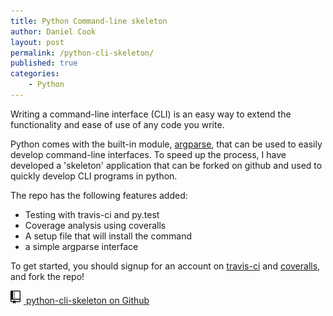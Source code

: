 ```yaml
---
title: Python Command-line skeleton
author: Daniel Cook
layout: post
permalink: /python-cli-skeleton/
published: true
categories: 
    - Python
---
```


Writing a command-line interface (CLI) is an easy way to extend the functionality and ease of use of any code you write. 

Python comes with the built-in module, [argparse](https://docs.python.org/3/library/argparse.html), that can be used to easily develop command-line interfaces. To speed up the process, I have developed a 'skeleton' application that can be forked on github and used to quickly develop CLI programs in python. 

The repo has the following features added:

* Testing with travis-ci and py.test
* Coverage analysis using coveralls
* A setup file that will install the command
* a simple argparse interface

To get started, you should signup for an account on [travis-ci](http://www.travis-ci.org) and [coveralls](http://www.coveralls.io), and fork the repo!

<a href='https://github.com/danielecook/python-cli-skeleton' class="btn btn-large" type="submit"><img src='/assets/img/repo.svg' style='width: 16px; margin-right: 5px;' alt='repo' /> python-cli-skeleton on Github</a>